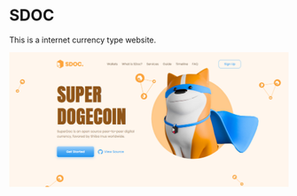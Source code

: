 # SDOC
This is a internet currency type website.

[![SDOC](./assets/images/github-preview.png?raw=true "SDOC")](https://sdoc-dev-z.netlify.app/)